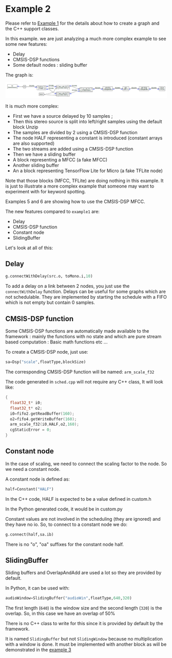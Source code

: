 # Example 2

Please refer to [Example 1](example1.md) for the details about how to create a graph and the C++ support classes.

In this example. we are just analyzing a much more complex example to see some new features:

- Delay
- CMSIS-DSP functions
- Some default nodes : sliding buffer 

The graph is:

![graph2](graph2.PNG)

It is much more complex:

- First we have a source delayed by 10 samples ;
- Then this stereo source is split into left/right samples using the default block Unzip 
- The samples are divided by 2 using a CMSIS-DSP function
- The node HALF representing a constant is introduced (constant arrays are also supported)
- The two streams are added using a CMSIS-DSP function
- Then we have a sliding buffer 
- A block representing a MFCC (a fake MFCC)
- Another sliding buffer
- An a block representing TensorFlow Lite for Micro (a fake TFLite node)

Note that those blocks (MFCC, TFLite) are doing nothing in this example. It is just to illustrate a more complex example that someone may want to experiment with for keyword spotting.

Examples 5 and 6 are showing how to use the CMSIS-DSP MFCC.

The new features compared to `example1` are:

- Delay
- CMSIS-DSP function
- Constant node 
- SlidingBuffer

Let's look at all of this:

## Delay

```python
g.connectWithDelay(src.o, toMono.i,10)
```



To add a delay on a link between 2 nodes, you just use the `connectWithDelay` function. Delays can be useful for some graphs which are not schedulable. They are implemented by starting the schedule with a FIFO which is not empty but contain 0 samples.

## CMSIS-DSP function

Some CMSIS-DSP functions are automatically made available to the framework : mainly the functions with no state and which are pure stream based computation : Basic math functions etc ...

To create a CMSIS-DSP node, just use:

```python
sa=Dsp("scale",floatType,blockSize)
```

The corresponding CMSIS-DSP function will be named: `arm_scale_f32`

The code generated in `sched.cpp` will not require any C++ class, It will look like:

```C++
{
  float32_t* i0;
  float32_t* o2;
  i0=fifo2.getReadBuffer(160);
  o2=fifo4.getWriteBuffer(160);
  arm_scale_f32(i0,HALF,o2,160);
  cgStaticError = 0;
}
```



## Constant node 

In the case of scaling, we need to connect the scaling factor to the node. So we need a constant node. 

A constant node is defined as:

```python
half=Constant("HALF")
```



In the C++ code, HALF is expected to be a value defined in custom.h

In the Python generated code, it would be in custom.py 

Constant values are not involved in the scheduling (they are ignored) and they have no io. So, to connect to a constant node we do:

```python
g.connect(half,sa.ib)
```

There is no "o", "oa" suffixes for the constant node half.

## SlidingBuffer 

Sliding buffers and OverlapAndAdd are used  a lot so they are provided by default.

In Python, it can be used with:

```python
audioWindow=SlidingBuffer("audioWin",floatType,640,320)
```

The first length (`640`) is the window size and the second length (`320`) is the overlap. So, in this case we have an overlap of 50%

There is no C++ class to write for this since it is provided by default by the framework.

It is named `SlidingBuffer` but not `SlidingWindow` because no multiplication with a window is done. It must be implemented with another block as will be demonstrated in the [example 3](example3.md)

